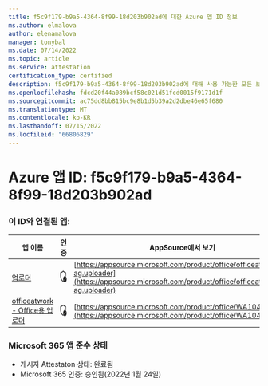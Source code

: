 ```yaml
---
title: f5c9f179-b9a5-4364-8f99-18d203b902ad에 대한 Azure 앱 ID 정보
ms.author: elmalova
author: elenamalova
manager: tonybal
ms.date: 07/14/2022
ms.topic: article
ms.service: attestation
certification_type: certified
description: f5c9f179-b9a5-4364-8f99-18d203b902ad에 대해 사용 가능한 모든 보안 및 규정 준수 정보입니다.
ms.openlocfilehash: fdcd20f44a089bcf58c021d51fcd0015f9171d1f
ms.sourcegitcommit: ac75dd8bb815bc9e8b1d5b39a2d2dbe46e65f680
ms.translationtype: MT
ms.contentlocale: ko-KR
ms.lasthandoff: 07/15/2022
ms.locfileid: "66806829"
---
```

# <a name="azure-app-id-f5c9f179-b9a5-4364-8f99-18d203b902ad"></a>Azure 앱 ID: f5c9f179-b9a5-4364-8f99-18d203b902ad


### <a name="apps-associated-with-this-id"></a>이 ID와 연결된 앱:
| **앱 이름** | **인증** | **AppSource에서 보기** |
|--------------|---------------|-----------------------|
| [업로더](../forward/officeatwork-ag.uploader.md) | <img alt="Certified application badge" src="../media/certified-badge.png" height="25" width="25" /> | [https://appsource.microsoft.com/product/office/officeatwork-ag.uploader](https://appsource.microsoft.com/product/office/officeatwork-ag.uploader) |
| [officeatwork - Office용 업로더](../forward/WA104381430.md) | <img alt="Certified application badge" src="../media/certified-badge.png" height="25" width="25" /> | [https://appsource.microsoft.com/product/office/WA104381430](https://appsource.microsoft.com/product/office/WA104381430) |

### <a name="microsoft-365-app-compliance-status"></a>Microsoft 365 앱 준수 상태
- 게시자 Attestaton 상태: 완료됨
- Microsoft 365 인증: 승인됨(2022년 1월 24일)
